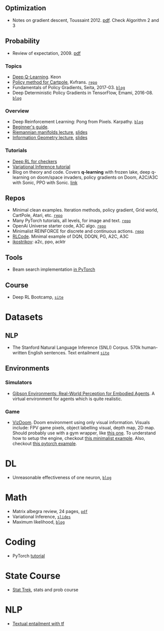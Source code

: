 

## Optimization
- Notes on gradient descent, Toussaint 2012. [pdf](http://ipvs.informatik.uni-stuttgart.de/mlr/marc/notes/gradientDescent.pdf). Check Algorithm 2 and 3

## Probability
- Review of expectation, 2009. [pdf](http://math.arizona.edu/~jwatkins/g-expectation.pdf)

### Topics
- [Deep Q-Learning](https://keon.io/deep-q-learning/). Keon
- [Policy method for Cartpole](http://kvfrans.com/simple-algoritms-for-solving-cartpole/), Kvfrans. [`repo`](https://github.com/kvfrans/openai-cartpole/blob/master/cartpole-policygradient.py)
- Fundamentals of Policy Gradients, Seita, 2017-03. [`blog`](https://danieltakeshi.github.io/2017/03/28/going-deeper-into-reinforcement-learning-fundamentals-of-policy-gradients/)
- Deep Deterministic Policy Gradients in TensorFlow, Emami, 2016-08. [`blog`](http://pemami4911.github.io/blog/2016/08/21/ddpg-rl.html#References)

### Overview
- Deep Reinforcement Learning: Pong from Pixels. Karpathy. [`blog`](http://karpathy.github.io/2016/05/31/rl/)
- [Beginner's guide](https://www.analyticsvidhya.com/blog/2017/01/introduction-to-reinforcement-learning-implementation/).
- [Riemannian manifolds lecture](https://www.youtube.com/watch?v=MtZV82LCNHc), [slides](https://www.robots.ox.ac.uk/~vgg/rg/slides/Oxford-Mar-2014.pdf)
- [Information Geometry lecture](https://www.youtube.com/watch?v=zmUMBLEHhZg), [slides](http://videolectures.net/mlss05us_dasgupta_ig/)

### Tutorials
- [Deep RL for checkers](https://chrislarson1.github.io/blog/2016/05/30/cnn-checkers/)
- [Variational Inference tutorial](https://github.com/philschulz/VITutorial.git)
- Blog on theory and code. Covers **q-learning** with frozen lake, deep q-learning on doom/space invaders, policy gradients on Doom, A2C/A3C with Sonic, PPO with Sonic. [link](https://simoninithomas.github.io/Deep_reinforcement_learning_Course/)

## Repos
- Minimal clean examples. Iteration methods, policy gradient, Grid world, CartPole, Atari, etc. [`repo`](https://github.com/rlcode/reinforcement-learning)
- Many PyTorch tutorials, all levels, for image and text. [`repo`](https://github.com/yunjey/pytorch-tutorial)
- OpenAi Universe starter code, A3C algo. [`repo`](https://github.com/openai/universe-starter-agent)
- Minimalist REINFORCE for discrete and continuous actions. [`repo`](https://github.com/JamesChuanggg/pytorch-REINFORCE)
- [RLCode](https://github.com/rlcode/reinforcement-learning). Minimal example of DQN, DDQN, PG, A2C, A3C
- [ikostrikov](https://github.com/ikostrikov/pytorch-a2c-ppo-acktr): a2c, ppo, acktr

## Tools
- Beam search implementation [in PyTorch](https://github.com/eladhoffer/seq2seq.pytorch/blob/master/seq2seq/tools/beam_search.py)

## Course
- Deep RL Bootcamp, [`site`](https://sites.google.com/view/deep-rl-bootcamp/lectures)

# Datasets
## NLP
- The Stanford Natural Language Inference (SNLI) Corpus. 570k human-written English sentences. Text entailment [`site`](https://nlp.stanford.edu/projects/snli/)
## Environments
### Simulators
- [Gibson Environments: Real-World Perception for Embodied Agents](https://github.com/StanfordVL/GibsonEnv). A virtual environment for agents which is quite realistic.
### Game
- [VizDoom](https://github.com/mwydmuch/ViZDoom). Doom environment using only visual information. Visuals include: FPV game pixels, object labelling visual, depth map, 2D map. Should probably use with a gym wrapper, like [this one](https://github.com/nsavinov/gym-vizdoom). To understand how to setup the engine, checkout [this minimalist example](https://github.com/mwydmuch/ViZDoom/blob/master/examples/python/basic.py). Also, checkout [this pytorch example](https://github.com/mwydmuch/ViZDoom/blob/master/examples/python/learning_pytorch.py).

# DL
- Unreasonable effectiveness of one neuron, [`blog`](https://rakeshchada.github.io/Sentiment-Neuron.html)

# Math
- Matrix albegra review, 24 pages, [`pdf`](http://faculty.uml.edu/adoerr/92.321/pdf/week6.pdf)
- Variational Inference, [`slides`](http://shakirm.com/papers/VITutorial.pdf)
- Maximum likelihood, [`blog`](http://suriyadeepan.github.io/2017-01-22-mle-linear-regression/)

# Coding
- PyTorch [tutorial](https://medium.com/towards-data-science/pytorch-tutorial-distilled-95ce8781a89c)

# State Course
- [Stat Trek](http://stattrek.com/), stats and prob course

# NLP
- [Textual entailment with tf](https://www.oreilly.com/learning/textual-entailment-with-tensorflow)
